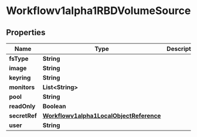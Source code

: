 

# Workflowv1alpha1RBDVolumeSource

## Properties

Name | Type | Description | Notes
------------ | ------------- | ------------- | -------------
**fsType** | **String** |  |  [optional]
**image** | **String** |  |  [optional]
**keyring** | **String** |  |  [optional]
**monitors** | **List&lt;String&gt;** |  |  [optional]
**pool** | **String** |  |  [optional]
**readOnly** | **Boolean** |  |  [optional]
**secretRef** | [**Workflowv1alpha1LocalObjectReference**](Workflowv1alpha1LocalObjectReference.md) |  |  [optional]
**user** | **String** |  |  [optional]




